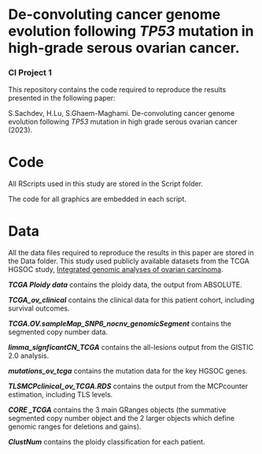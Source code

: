 # De-convoluting cancer genome evolution following *TP53* mutation in high-grade serous ovarian cancer.
### CI Project 1

This repository contains the code required to reproduce the results presented in the following paper:

S.Sachdev, H.Lu, S.Ghaem-Maghami. De-convoluting cancer genome evolution following *TP53* mutation in high grade serous ovarian cancer (2023).

# Code
All RScripts used in this study are stored in the Script folder.

The code for all graphics are embedded in each script.

# Data
All the data files required to reproduce the results in this paper are stored in the Data folder. This study used publicly available datasets from the TCGA HGSOC study, [Integrated genomic analyses of ovarian carcinoma](https://www.nature.com/articles/nature10166).

***TCGA Ploidy data*** contains the ploidy data, the output from ABSOLUTE.

***TCGA_ov_clinical*** contains the clinical data for this patient cohort, including survival outcomes.

***TCGA.OV.sampleMap_SNP6_nocnv_genomicSegment*** contains the segmented copy number data.

***limma_signficantCN_TCGA*** contains the all-lesions output from the GISTIC 2.0 analysis.

***mutations_ov_tcga*** contains the mutation data for the key HGSOC genes.

***TLSMCPclinical_ov_TCGA.RDS*** contains the output from the MCPcounter estimation, including TLS levels.

***CORE _TCGA*** contains the 3 main GRanges objects (the summative segmented copy number object and the 2 larger objects which define genomic ranges for deletions and gains).

***ClustNum*** contains the ploidy classification for each patient.


